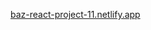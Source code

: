 <a href="https://baz-react-project-11.netlify.app" target="_blank">baz-react-project-11.netlify.app</a>
